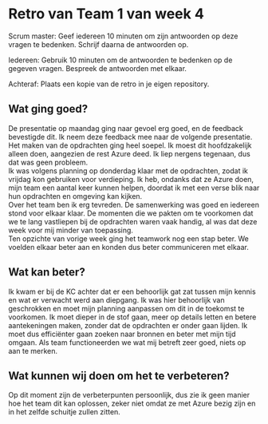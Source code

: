 # Retro van Team 1 van week 4

Scrum master: Geef iedereen 10 minuten om zijn antwoorden op deze vragen te bedenken. Schrijf daarna de antwoorden op.

Iedereen: Gebruik 10 minuten om de antwoorden te bedenken op de gegeven vragen. Bespreek de antwoorden met elkaar.

Achteraf: Plaats een kopie van de retro in je eigen repository.

## Wat ging goed?

De presentatie op maandag ging naar gevoel erg goed, en de feedback bevestigde dit. Ik neem deze feedback mee naar de volgende presentatie.
Het maken van de opdrachten ging heel soepel. Ik moest dit hoofdzakelijk alleen doen, aangezien de rest Azure deed. Ik liep nergens tegenaan, dus dat was geen probleem.  
Ik was volgens planning op donderdag klaar met de opdrachten, zodat ik vrijdag kon gebruiken voor verdieping. Ik heb, ondanks dat ze Azure doen, mijn team een aantal keer kunnen helpen, doordat ik met een verse blik naar hun opdrachten en omgeving kan kijken.  
Over het team ben ik erg tevreden. De samenwerking was goed en iedereen stond voor elkaar klaar. De momenten die we pakten om te voorkomen dat we te lang vastliepen bij de opdrachten waren vaak handig, al was dat deze week voor mij minder van toepassing.  
Ten opzichte van vorige week ging het teamwork nog een stap beter. We voelden elkaar beter aan en konden dus beter communiceren met elkaar.

## Wat kan beter?

Ik kwam er bij de KC achter dat er een behoorlijk gat zat tussen mijn kennis en wat er verwacht werd aan diepgang. Ik was hier behoorlijk van geschrokken en moet mijn planning aanpassen om dit in de toekomst te voorkomen. Ik moet dieper in de stof gaan, meer op details letten en betere aantekeningen maken, zonder dat de opdrachten er onder gaan lijden. Ik moet dus efficiënter gaan zoeken naar bronnen en beter met mijn tijd omgaan.
Als team functioneerden we wat mij betreft zeer goed, niets op aan te merken.


## Wat kunnen wij doen om het te verbeteren?

Op dit moment zijn de verbeterpunten persoonlijk, dus zie ik geen manier hoe het team dit kan oplossen, zeker niet omdat ze met Azure bezig zijn en in het zelfde schuitje zullen zitten.
